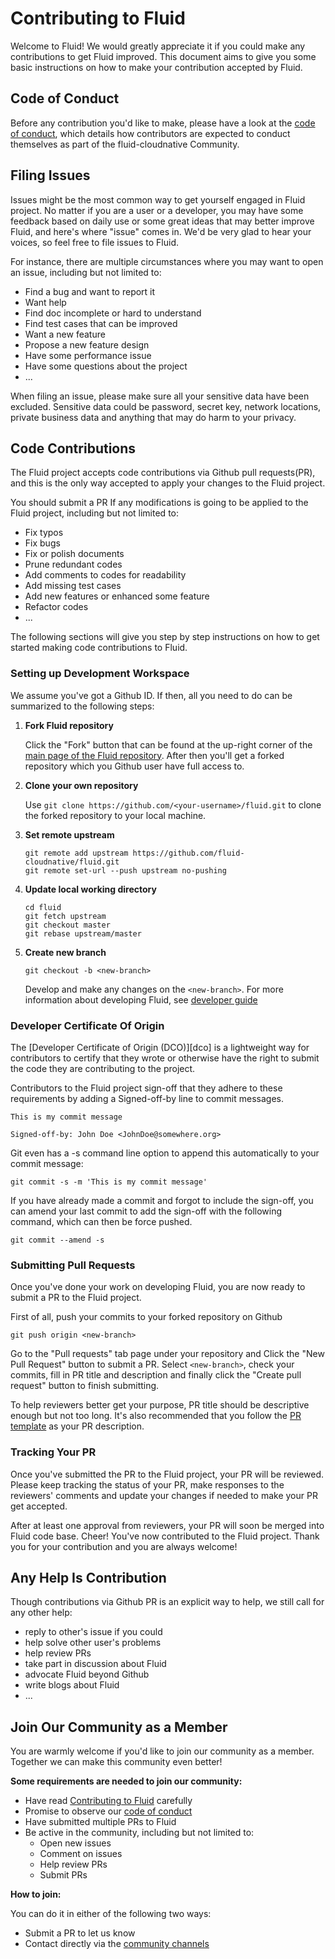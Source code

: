 # Contributing to Fluid
Welcome to Fluid! We would greatly appreciate it if you could make any contributions to get Fluid improved. This document aims to give you some basic instructions on how to make your contribution accepted by Fluid.

## Code of Conduct
Before any contribution you'd like to make, please have a look at the [code of conduct](https://github.com/cncf/foundation/blob/master/code-of-conduct.md), which details how contributors are expected to conduct themselves as part of the fluid-cloudnative Community.

## Filing Issues
Issues might be the most common way to get yourself engaged in Fluid project. No matter if you are a user or a developer, you may have some feedback based on daily use or some great ideas that may better improve Fluid, and here's where "issue" comes in. We'd be very glad to hear your voices, so  feel free to file issues to Fluid.

For instance, there are multiple circumstances where you may want to open an issue, including but not limited to:
- Find a bug and want to report it
- Want help
- Find doc incomplete or hard to understand
- Find test cases that can be improved
- Want a new feature
- Propose a new feature design
- Have some performance issue
- Have some questions about the project
- ...

When filing an issue, please make sure all your sensitive data have been excluded. Sensitive data could be password, secret key, network locations, private business data and anything that may do harm to your privacy. 

## Code Contributions
The Fluid project accepts code contributions via Github pull requests(PR), and this is the only way accepted to apply your changes to the Fluid project.

You should submit a PR If any modifications is going to be applied to the Fluid project, including but not limited to:
- Fix typos
- Fix bugs
- Fix or polish documents
- Prune redundant codes
- Add comments to codes for readability
- Add missing test cases
- Add new features or enhanced some feature
- Refactor codes
- ...

The following sections will give you step by step instructions on how to get started making code contributions to Fluid.

### Setting up Development Workspace
We assume you've got a Github ID. If then, all you need to do can be summarized to the following steps:

1. **Fork Fluid repository** 

    Click the "Fork" button that can be found at the up-right corner of the [main page of the Fluid repository](https://github.com/fluid-cloudnative/fluid). After then you'll get a forked repository which you Github user have full access to.

2. **Clone your own repository** 
    
    Use `git clone https://github.com/<your-username>/fluid.git` to clone the forked repository to your local machine.

3. **Set remote upstream**
    ```shell
    git remote add upstream https://github.com/fluid-cloudnative/fluid.git
    git remote set-url --push upstream no-pushing
    ```

4. **Update local working directory**
    ```shell
    cd fluid
    git fetch upstream
    git checkout master
    git rebase upstream/master
    ```
5. **Create new branch**
    ```shell
    git checkout -b <new-branch>
    ```
    Develop and make any changes on the `<new-branch>`. For more information about developing Fluid, see [developer guide](docs/en/dev/how_to_develop.md)


### Developer Certificate Of Origin

The [Developer Certificate of Origin (DCO)][dco] is a lightweight way for contributors to certify that they wrote or otherwise have the right to submit the code they are contributing to the project.

Contributors to the Fluid project sign-off that they adhere to these requirements by adding a Signed-off-by line to commit messages.

```shell
This is my commit message

Signed-off-by: John Doe <JohnDoe@somewhere.org>
```

Git even has a -s command line option to append this automatically to your commit message:

```shell
git commit -s -m 'This is my commit message'
```

If you have already made a commit and forgot to include the sign-off, you can amend your last commit to add the sign-off with the following command, which can then be force pushed.

```shell
git commit --amend -s
```


### Submitting Pull Requests
Once you've done your work on developing Fluid, you are now ready to submit a PR to the Fluid project.

First of all, push your commits to your forked repository on Github

```shell
git push origin <new-branch>
```

Go to the "Pull requests" tab page under your repository and Click the "New Pull Request" button to submit a PR. Select `<new-branch>`, check your commits, fill in PR title and description and finally click the "Create pull request" button to finish submitting.

To help reviewers better get your purpose, PR title should be descriptive enough but not too long. It's also recommended that you follow the [PR template](.github/PULL_REQUEST_TEMPLATE.md) as your PR description.

### Tracking Your PR
Once you've submitted the PR to the Fluid project, your PR will be reviewed. Please keep tracking the status of your PR, make responses to the reviewers' comments and update your changes if needed to make your PR get accepted.

After at least one approval from reviewers, your PR will soon be merged into Fluid code base. Cheer! You've now contributed to the Fluid project. Thank you for your contribution and you are always welcome!


## Any Help Is Contribution

Though contributions via Github PR is an explicit way to help, we still call for any other help:

- reply to other's issue if you could
- help solve other user's problems
- help review PRs
- take part in discussion about Fluid
- advocate Fluid beyond Github
- write blogs about Fluid
- ...

## Join Our Community as a Member
You are warmly welcome if you'd like to join our community as a member. Together we can make this community even better!

**Some requirements are needed to join our community:**

- Have read [Contributing to Fluid](CONTRIBUTING.md) carefully
- Promise to observe our [code of conduct](code-of-conduct.md)
- Have submitted multiple PRs to Fluid
- Be active in the community, including but not limited to:
    - Open new issues
    - Comment on issues
    - Help review PRs
    - Submit PRs

**How to join:**

You can do it in either of the following two ways:

- Submit a PR to let us know
- Contact directly via the [community channels](https://github.com/fluid-cloudnative/fluid#community)
